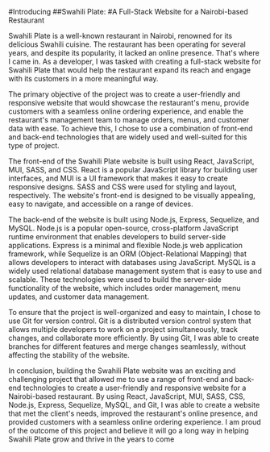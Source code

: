 #Introducing ##Swahili Plate: #A Full-Stack Website for a Nairobi-based Restaurant

Swahili Plate is a well-known restaurant in Nairobi, renowned for its delicious Swahili cuisine. The restaurant has been operating for several years, and despite its popularity, it lacked an online presence. That's where I came in. As a developer, I was tasked with creating a full-stack website for Swahili Plate that would help the restaurant expand its reach and engage with its customers in a more meaningful way.

The primary objective of the project was to create a user-friendly and responsive website that would showcase the restaurant's menu, provide customers with a seamless online ordering experience, and enable the restaurant's management team to manage orders, menus, and customer data with ease. To achieve this, I chose to use a combination of front-end and back-end technologies that are widely used and well-suited for this type of project.

The front-end of the Swahili Plate website is built using React, JavaScript, MUI, SASS, and CSS. React is a popular JavaScript library for building user interfaces, and MUI is a UI framework that makes it easy to create responsive designs. SASS and CSS were used for styling and layout, respectively. The website's front-end is designed to be visually appealing, easy to navigate, and accessible on a range of devices.

The back-end of the website is built using Node.js, Express, Sequelize, and MySQL. Node.js is a popular open-source, cross-platform JavaScript runtime environment that enables developers to build server-side applications. Express is a minimal and flexible Node.js web application framework, while Sequelize is an ORM (Object-Relational Mapping) that allows developers to interact with databases using JavaScript. MySQL is a widely used relational database management system that is easy to use and scalable. These technologies were used to build the server-side functionality of the website, which includes order management, menu updates, and customer data management.

To ensure that the project is well-organized and easy to maintain, I chose to use Git for version control. Git is a distributed version control system that allows multiple developers to work on a project simultaneously, track changes, and collaborate more efficiently. By using Git, I was able to create branches for different features and merge changes seamlessly, without affecting the stability of the website.

In conclusion, building the Swahili Plate website was an exciting and challenging project that allowed me to use a range of front-end and back-end technologies to create a user-friendly and responsive website for a Nairobi-based restaurant. By using React, JavaScript, MUI, SASS, CSS, Node.js, Express, Sequelize, MySQL, and Git, I was able to create a website that met the client's needs, improved the restaurant's online presence, and provided customers with a seamless online ordering experience. I am proud of the outcome of this project and believe it will go a long way in helping Swahili Plate grow and thrive in the years to come
